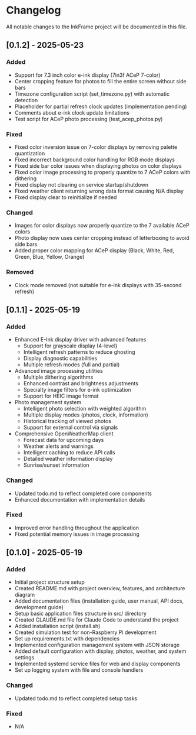 # Changelog

All notable changes to the InkFrame project will be documented in this file.

## [0.1.2] - 2025-05-23

### Added
- Support for 7.3 inch color e-ink display (7in3f ACeP 7-color)
- Center cropping feature for photos to fill the entire screen without side bars
- Timezone configuration script (set_timezone.py) with automatic detection
- Placeholder for partial refresh clock updates (implementation pending)
- Comments about e-ink clock update limitations
- Test script for ACeP photo processing (test_acep_photos.py)

### Fixed
- Fixed color inversion issue on 7-color displays by removing palette quantization
- Fixed incorrect background color handling for RGB mode displays
- Fixed side bar color issues when displaying photos on color displays
- Fixed color image processing to properly quantize to 7 ACeP colors with dithering
- Fixed display not clearing on service startup/shutdown
- Fixed weather client returning wrong data format causing N/A display
- Fixed display clear to reinitialize if needed

### Changed
- Images for color displays now properly quantize to the 7 available ACeP colors
- Photo display now uses center cropping instead of letterboxing to avoid side bars
- Added proper color mapping for ACeP display (Black, White, Red, Green, Blue, Yellow, Orange)

### Removed
- Clock mode removed (not suitable for e-ink displays with 35-second refresh)

## [0.1.1] - 2025-05-19

### Added
- Enhanced E-Ink display driver with advanced features
  - Support for grayscale display (4-level)
  - Intelligent refresh patterns to reduce ghosting
  - Display diagnostic capabilities
  - Multiple refresh modes (full and partial)
- Advanced image processing utilities
  - Multiple dithering algorithms
  - Enhanced contrast and brightness adjustments
  - Specialty image filters for e-ink optimization
  - Support for HEIC image format
- Photo management system
  - Intelligent photo selection with weighted algorithm
  - Multiple display modes (photos, clock, information)
  - Historical tracking of viewed photos
  - Support for external control via signals
- Comprehensive OpenWeatherMap client
  - Forecast data for upcoming days
  - Weather alerts and warnings
  - Intelligent caching to reduce API calls
  - Detailed weather information display
  - Sunrise/sunset information

### Changed
- Updated todo.md to reflect completed core components
- Enhanced documentation with implementation details

### Fixed
- Improved error handling throughout the application
- Fixed potential memory issues in image processing

## [0.1.0] - 2025-05-19

### Added
- Initial project structure setup
- Created README.md with project overview, features, and architecture diagram
- Added documentation files (installation guide, user manual, API docs, development guide)
- Setup basic application files structure in src/ directory
- Created CLAUDE.md file for Claude Code to understand the project
- Added installation script (install.sh)
- Created simulation test for non-Raspberry Pi development
- Set up requirements.txt with dependencies
- Implemented configuration management system with JSON storage
- Added default configuration with display, photos, weather, and system settings
- Implemented systemd service files for web and display components
- Set up logging system with file and console handlers

### Changed
- Updated todo.md to reflect completed setup tasks

### Fixed
- N/A